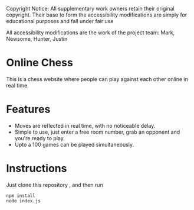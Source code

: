 Copyright Notice:
All supplementary work owners retain their original copyright. Their base to form the accessibility modifications are simply for educational purposes and fall under fair use

All accessibility modifications are the work of the project team:
Mark, Newsome, Hunter, Justin

# Online Chess
This is a chess website where people can play against each other online in real time. 

# Features
<ul>
  <li>Moves are reflected in real time, with no noticeable delay.</li>
  <li>Simple to use, just enter a free room number, grab an opponent and you're ready to play.</li>
  <li>Upto a 100 games can be played simultaneously.</li>
</ul>

# Instructions
Just clone this repository , and then run
```
npm install
node index.js
```
